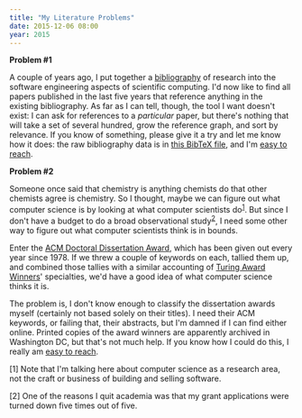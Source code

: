 ```yaml
---
title: "My Literature Problems"
date: 2015-12-06 08:00
year: 2015
---
```

<p>
  <strong>Problem #1</strong>
</p>
<p>
  A couple of years ago,
  I put together a <a href="https://software-carpentry.org/bib/bib.html">bibliography</a>
  of research into the software engineering aspects of scientific computing.
  I'd now like to find all papers published in the last five years that reference anything in the existing bibliography.
  As far as I can tell,
  though,
  the tool I want doesn't exist:
  I can ask for references to a <em>particular</em> paper,
  but there's nothing that will take a set of several hundred,
  grow the reference graph,
  and sort by relevance.
  If you know of something,
  please give it a try and let me know how it does:
  the raw bibliography data is in <a href="https://software-carpentry.org/bib/software-carpentry.bib">this BibTeX file</a>,
  and I'm <a href="mailto:gvwilson@third-bit.com">easy to reach</a>.
</p>
<p>
  <strong>Problem #2</strong>
</p>
<p>
  Someone once said that chemistry is anything chemists do that other chemists agree is chemistry.
  So I thought,
  maybe we can figure out what computer science is by looking at what computer scientists do<sup><a href="#1">1</a></sup>.
  But since I don't have a budget to do a broad observational study<sup><a href="#2">2</a></sup>,
  I need some other way to figure out what computer scientists think is in bounds.
</p>
<p>
  Enter the <a href="http://awards.acm.org/doctoral_dissertation/year.cfm">ACM Doctoral Dissertation Award</a>,
  which has been given out every year since 1978.
  If we threw a couple of keywords on each,
  tallied them up,
  and combined those tallies with a similar accounting of <a href="http://amturing.acm.org/byyear.cfm">Turing Award Winners</a>' specialties,
  we'd have a good idea of what computer science thinks it is.
</p>
<p>
  The problem is,
  I don't know enough to classify the dissertation awards myself
  (certainly not based solely on their titles).
  I need their ACM keywords,
  or failing that,
  their abstracts,
  but I'm damned if I can find either online.
  Printed copies of the award winners are apparently archived in Washington DC,
  but that's not much help.
  If you know how I could do this,
  I really am <a href="mailto:gvwilson@third-bit.com">easy to reach</a>.
</p>
<p id="1">
  [1] Note that I'm talking here about computer science as a research area,
  not the craft or business of building and selling software.
</p>
<p id="2">
  [2] One of the reasons I quit academia was that my grant applications were turned down
  five times out of five.
</p>
